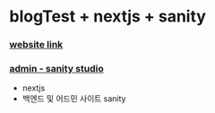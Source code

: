 # blogTest + nextjs + sanity

### [website link](https://blog-test00.vercel.app/)
### [admin - sanity studio](https://blog-test-00.sanity.studio/)



- nextjs
- 백엔드 및 어드민 사이트 sanity
